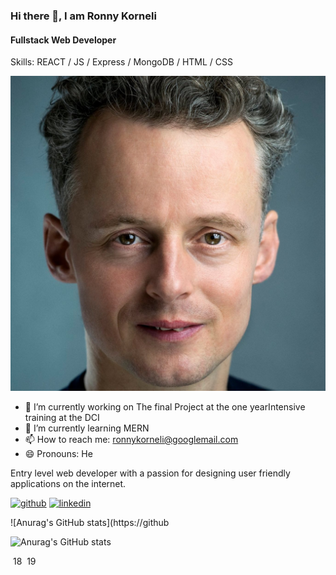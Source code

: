 
### Hi there 👋, I am Ronny Korneli
#### Fullstack Web Developer


Skills:   REACT / JS / Express / MongoDB / HTML / CSS


![Fullstack Web Developer](https://github.com/RonnyKorneli/RonnyKorneli/blob/master/profImage.jpg)


- 🔭 I’m currently working on The final Project at the one yearIntensive training at the DCI 
- 🌱 I’m currently learning MERN 
- 📫 How to reach me: ronnykorneli@googlemail.com 
- 😄 Pronouns: He 

Entry level web developer with a passion for designing user friendly applications on the internet.



[<img src='https://cdn.jsdelivr.net/npm/simple-icons@3.0.1/icons/github.svg' alt='github' height='40'>](https://github.com/RonnyKorneli)  [<img src='https://cdn.jsdelivr.net/npm/simple-icons@3.0.1/icons/linkedin.svg' alt='linkedin' height='40'>](https://www.linkedin.com/in/RonnyKorneli/)  



![Anurag's GitHub stats](https://github


![Anurag's GitHub stats](https://github-readme-stats.vercel.app/api?username=RonnyKorneli&hide=contribs,prs)

​
18
​
19

